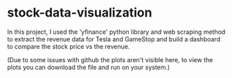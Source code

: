 # stock-data-visualization
In this project, I used the 'yfinance' python library and web scraping method to extract the revenue data for Tesla and GameStop and build a dashboard to compare the stock price vs the revenue. 

(Due to some issues with github the plots aren't visible here, to view the plots you can download the file and run on your system.)
